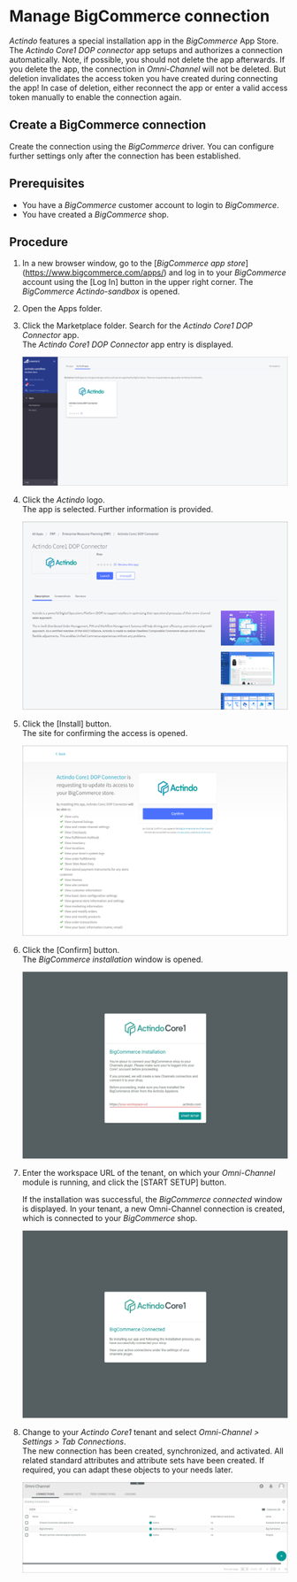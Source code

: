 # Manage BigCommerce connection

*Actindo* features a special installation app in the *BigCommerce* App Store. The *Actindo Core1 DOP connector* app setups and authorizes a connection automatically. 
Note, if possible, you should not delete the app afterwards. If you delete the app, the connection in *Omni-Channel* will not be deleted. But deletion invalidates the access token you have created during connecting the app! In case of deletion, either reconnect the app or enter a valid access token manually to enable the connection again.


## Create a BigCommerce connection 

Create the connection using the *BigCommerce* driver. You can configure further settings only after the connection has been established.


## Prerequisites

- You have a *BigCommerce* customer account to login to *BigCommerce*.
- You have created a *BigCommerce* shop. 


## Procedure

1. In a new browser window, go to the [*BigCommerce app store*] (https://www.bigcommerce.com/apps/) and log in to your *BigCommerce* account using the [Log In] button in the upper right corner.
  The *BigCommerce Actindo-sandbox* is opened.

2. Open the Apps folder.

3. Click the Marketplace folder. Search for the *Actindo Core1 DOP Connector* app.   
  The *Actindo Core1 DOP Connector* app entry is displayed.

   ![Select app](../../Assets/Screenshots/BigCommerce/Connections/SelectApp.png "[Select app]")

 4. Click the *Actindo* logo.   
  The app is selected. Further information is provided. 

    ![Actindo Onboarding app](../../Assets/Screenshots/BigCommerce/Connections/DownloadOnboardingApp.png "[Actindo Onboarding app]")

5. Click the [Install] button.  
  The site for confirming the access is opened.

   ![Confirm access](../../Assets/Screenshots/BigCommerce/Connections/ConfirmAccess.png "[Confirm access]")

  
6. Click the [Confirm] button.   
  The *BigCommerce installation* window is opened.

   ![BigCommerce installation](../../Assets/Screenshots/BigCommerce/Connections/EnterWorkspaceURL.png "[BigCommerce installation]")

7. Enter the workspace URL of the tenant, on which your *Omni-Channel* module is running, and click the [START SETUP] button.

   If the installation was successful, the *BigCommerce connected* window is displayed.
   In your tenant, a new Omni-Channel connection is created, which is connected to your *BigCommerce* shop.   
   
   ![Connected to BigCommerce](../../Assets/Screenshots/BigCommerce/Connections/ConnectedToBigCommerce.png "[Connected to BigCommerce]")

8. Change to your *Actindo Core1* tenant and select *Omni-Channel > Settings > Tab Connections*.   
  The new connection has been created, synchronized, and activated.
  All related standard attributes and attribute sets have been created. If required, you can adapt these objects to your needs later.

   ![New Omni-Channel connection](../../Assets/Screenshots/BigCommerce/Connections/OmniChannelConnection.png "[New Omni-Channel connection]")




